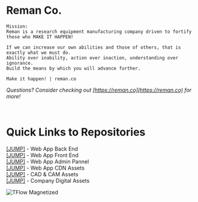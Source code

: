 
<h1>Reman Co.</h1>

```
Mission:
Reman is a research equipment manufacturing company driven to fortify those who MAKE IT HAPPEN!

If we can increase our own abilities and those of others, that is exactly what we must do.
Ability over inability, action over inaction, understanding over ignorance.
Build the means by which you will advance further.

Make it happen! | reman.co
```

<i>Questions? Consider checking out  [https://reman.co](https://reman.co)  for more!</i>

</br>

<h1>Quick Links to Repositories</h1>

[[JUMP]](https://github.com/reman-co/web-api) - Web App Back End  
[[JUMP]](https://github.com/reman-co/web-front) - Web App Front End  
[[JUMP]](https://github.com/reman-co/web-int) - Web App Admin Pannel  
[[JUMP]](https://github.com/reman-co/web-assets) - Web App CDN Assets  
[[JUMP]](https://github.com/reman-co/cad-cam-assets) - CAD & CAM Assets  
[[JUMP]](https://github.com/reman-co/company-assets) - Company Digital Assets


<img alt="TFlow Magnetized" src="http://d1oe4q7w4od22g.cloudfront.net/images/tflow-assem-flowsim.png"/>
